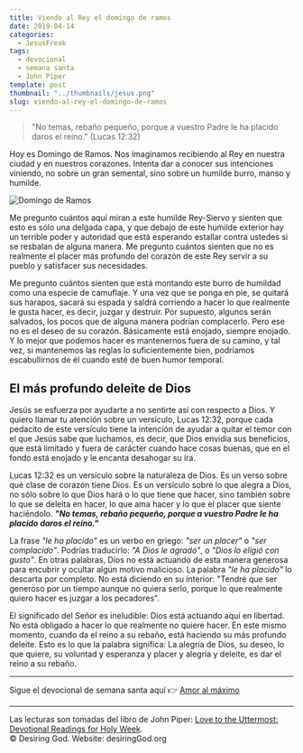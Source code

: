 ```yaml
---
title: Viendo al Rey el domingo de ramos
date: 2019-04-14
categories:
  - JesusFreak
tags:
  - devocional
  - semana santa
  - John Piper
template: post
thumbnail: "../thumbnails/jesus.png"
slug: viendo-al-rey-el-domingo-de-ramos
---
```


> "No temas, rebaño pequeño, porque a vuestro Padre le ha placido daros el reino." (Lucas 12:32)

Hoy es Domingo de Ramos. Nos imaginamos recibiendo al Rey en nuestra ciudad y en nuestros corazones. Intenta dar a conocer sus intenciones viniendo, no sobre un gran semental, sino sobre un humilde burro, manso y humilde.

![Domingo de Ramos](https://i.imgur.com/cpfXrZq.png)

Me pregunto cuántos aquí miran a este humilde Rey-Siervo y sienten que esto es sólo una delgada capa, y que debajo de este humilde exterior hay un terrible poder y autoridad que está esperando estallar contra ustedes si se resbalan de alguna manera. Me pregunto cuántos sienten que no es realmente el placer más profundo del corazón de este Rey servir a su pueblo y satisfacer sus necesidades.

Me pregunto cuántos sienten que está montando este burro de humildad como una especie de camuflaje. Y una vez que se ponga en pie, se quitará sus harapos, sacará su espada y saldrá corriendo a hacer lo que realmente le gusta hacer, es decir, juzgar y destruir. Por supuesto, algunos serán salvados, los pocos que de alguna manera podrían complacerlo. Pero ese no es el deseo de su corazón. Básicamente está enojado, siempre enojado. Y lo mejor que podemos hacer es mantenernos fuera de su camino, y tal vez, si mantenemos las reglas lo suficientemente bien, podríamos escabullirnos de él cuando esté de buen humor temporal.

## El más profundo deleite de Dios

Jesús se esfuerza por ayudarte a no sentirte así con respecto a Dios. Y quiero llamar tu atención sobre un versículo, Lucas 12:32, porque cada pedacito de este versículo tiene la intención de ayudar a quitar el temor con el que Jesús sabe que luchamos, es decir, que Dios envidia sus beneficios, que está limitado y fuera de carácter cuando hace cosas buenas, que en el fondo está enojado y le encanta desahogar su ira.

Lucas 12:32 es un versículo sobre la naturaleza de Dios. Es un verso sobre qué clase de corazón tiene Dios. Es un versículo sobre lo que alegra a Dios, no sólo sobre lo que Dios hará o lo que tiene que hacer, sino también sobre lo que se deleita en hacer, lo que ama hacer y lo que el placer que siente haciéndolo. **_"No temas, rebaño pequeño, porque a vuestro Padre le ha placido daros el reino."_**

La frase _"le ha placido"_ es un verbo en griego: _"ser un placer"_ o _"ser complacido"_. Podrías traducirlo: _"A Dios le agradó"_, o _"Dios lo eligió con gusto"_. En otras palabras, Dios no está actuando de esta manera generosa para encubrir y ocultar algún motivo malicioso. La palabra _"le ha placido"_ lo descarta por completo. No está diciendo en su interior: "Tendré que ser generoso por un tiempo aunque no quiera serlo, porque lo que realmente quiero hacer es juzgar a los pecadores".

El significado del Señor es ineludible: Dios está actuando aquí en libertad. No está obligado a hacer lo que realmente no quiere hacer. En este mismo momento, cuando da el reino a su rebaño, está haciendo su más profundo deleite. Esto es lo que la palabra significa: La alegría de Dios, su deseo, lo que quiere, su voluntad y esperanza y placer y alegría y deleite, es dar el reino a su rebaño.

---

Sigue el devocional de semana santa aquí 👉 [Amor al máximo](/amor-al-maximo)

---

Las lecturas son tomadas del libro de John Piper: [Love to the Uttermost: Devotional Readings for Holy Week](https://www.desiringgod.org/books/love-to-the-uttermost).<br>
© Desiring God. Website: desiringGod.org
